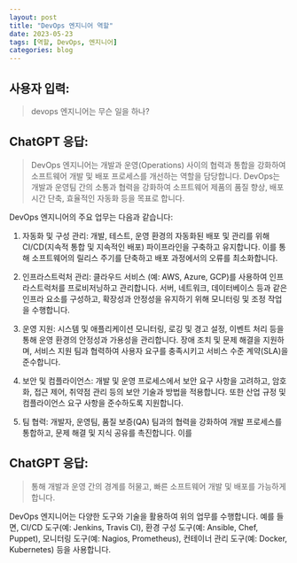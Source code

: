 ```yaml
---
layout: post
title: "DevOps 엔지니어 역할"
date: 2023-05-23
tags: [역할, DevOps, 엔지니어]
categories: blog
---
```


## 사용자 입력:
> devops 엔지니어는 무슨 일을 하나?

## ChatGPT 응답:
> DevOps 엔지니어는 개발과 운영(Operations) 사이의 협력과 통합을 강화하여 소프트웨어 개발 및 배포 프로세스를 개선하는 역할을 담당합니다. DevOps는 개발과 운영팀 간의 소통과 협력을 강화하여 소프트웨어 제품의 품질 향상, 배포 시간 단축, 효율적인 자동화 등을 목표로 합니다.

DevOps 엔지니어의 주요 업무는 다음과 같습니다:

1. 자동화 및 구성 관리: 개발, 테스트, 운영 환경의 자동화된 배포 및 관리를 위해 CI/CD(지속적 통합 및 지속적인 배포) 파이프라인을 구축하고 유지합니다. 이를 통해 소프트웨어의 릴리스 주기를 단축하고 배포 과정에서의 오류를 최소화합니다.

2. 인프라스트럭처 관리: 클라우드 서비스 (예: AWS, Azure, GCP)를 사용하여 인프라스트럭처를 프로비저닝하고 관리합니다. 서버, 네트워크, 데이터베이스 등과 같은 인프라 요소를 구성하고, 확장성과 안정성을 유지하기 위해 모니터링 및 조정 작업을 수행합니다.

3. 운영 지원: 시스템 및 애플리케이션 모니터링, 로깅 및 경고 설정, 이벤트 처리 등을 통해 운영 환경의 안정성과 가용성을 관리합니다. 장애 조치 및 문제 해결을 지원하며, 서비스 지원 팀과 협력하여 사용자 요구를 충족시키고 서비스 수준 계약(SLA)을 준수합니다.

4. 보안 및 컴플라이언스: 개발 및 운영 프로세스에서 보안 요구 사항을 고려하고, 암호화, 접근 제어, 취약점 관리 등의 보안 기술과 방법을 적용합니다. 또한 산업 규정 및 컴플라이언스 요구 사항을 준수하도록 지원합니다.

5. 팀 협력: 개발자, 운영팀, 품질 보증(QA) 팀과의 협력을 강화하여 개발 프로세스를 통합하고, 문제 해결 및 지식 공유를 촉진합니다. 이를

## ChatGPT 응답:
>  통해 개발과 운영 간의 경계를 허물고, 빠른 소프트웨어 개발 및 배포를 가능하게 합니다.

DevOps 엔지니어는 다양한 도구와 기술을 활용하여 위의 업무를 수행합니다. 예를 들면, CI/CD 도구(예: Jenkins, Travis CI), 환경 구성 도구(예: Ansible, Chef, Puppet), 모니터링 도구(예: Nagios, Prometheus), 컨테이너 관리 도구(예: Docker, Kubernetes) 등을 사용합니다.

